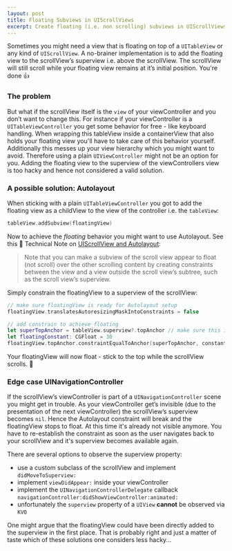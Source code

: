 ```yaml
---
layout: post
title: Floating Subviews in UIScrollViews
excerpt: Create floating (i.e. non scrolling) subviews in UIScrollViews like UICollectionView or UITableView
---
```


Sometimes you might need a view that is floating on top of a `UITableView` or any kind of `UIScrollView`. A no-brainer implementation is to add the floating view to the scrollView’s superview i.e. above the scrollView. The scrollView will still scroll while your floating view remains at it’s initial position. You're done 👍

### The problem
But what if the scrollView itself is the `view` of your viewController and you don’t want to change this. For instance if your viewController is a `UITableViewController` you get some behavior for free - like keyboard handling. When wrapping this tableView inside a containerView that also holds your floating view you'll have to take care of this behavior yourself. Additionally this messes up your view hierarchy which you might want to avoid. Therefore using a plain `UIViewController` might not be an option for you. Adding the floating view to the superview of the viewControllers view is too hacky and hence not considered a valid solution.

### A possible solution: Autolayout
When sticking with a plain `UITableViewController` you got to add the floating view as a childView to the view of the controller i.e. the `tableView`: 

~~~swift
tableView.addSubview(floatingView)
~~~

Now to achieve the *floating* behavior you might want to use Autolayout.
See this  Technical Note on [UIScrollView and Autolayout](https://developer.apple.com/library/ios/technotes/tn2154/_index.html):

> Note that you can make a subview of the scroll view appear to float (not scroll) over the other scrolling content by creating constraints between the view and a view outside the scroll view’s subtree, such as the scroll view’s superview.

Simply constrain the floatingView to a superview of the scrollView:

~~~swift
// make sure floatingView is ready for Autolayout setup
floatingView.translatesAutoresizingMaskIntoConstraints = false

// add constrain to achieve floating
let superTopAnchor = tableView.superview?.topAnchor // make sure this is given!
let floatingConstant: CGFloat = 30
floatingView.topAnchor.constraintEqualToAnchor(superTopAnchor, constant: floatingConstant).active = true
~~~

Your floatingView will now float - stick to the top while the scrollView scrolls. 🎉

### Edge case UINavigationController
If the scrollView’s viewController is part of a `UINavigationController` scene you might get in trouble. As your viewController get’s invisible (due to the presentation of the next viewController) the scrollView’s superview becomes `nil`. Hence the Autolayout constraint will break and the floatingView stops to float. At this time it's already not visible anymore. You have to re-establish the constraint as soon as the user navigates back to your scrollView and it's superview becomes available again.

There are several options to observe the superview property: 

- use a custom subclass of the scrollView and implement `didMoveToSuperview:`
- implement `viewDidAppear:` inside your viewController
- implement the `UINavigationControllerDelegate` callback `navigationController:didShowViewController:animated:`
- unfortunately the `superview` property of a `UIView` **cannot** be observed via `KVO`

One might argue that the floatingView could have been directly added to the superview in the first place. That is probably right and just a matter of taste which of these solutions one considers less hacky...
